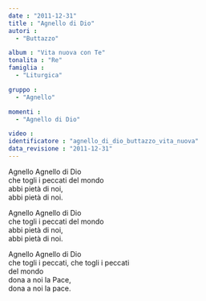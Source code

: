 ```yaml
---
date : "2011-12-31"
title : "Agnello di Dio"
autori : 
  - "Buttazzo"

album : "Vita nuova con Te"
tonalita : "Re"
famiglia : 
  - "Liturgica"

gruppo : 
  - "Agnello"

momenti : 
  - "Agnello di Dio"

video : 
identificatore : "agnello_di_dio_buttazzo_vita_nuova"
data_revisione : "2011-12-31"
---
```

  
  
  
  
  
  
  
  
  
  
  
Agnello Agnello di Dio   
che togli i peccati del mondo  
abbi  pietà di noi,  
abbi   pietà di noi.  
  
  
  
Agnello Agnello di Dio  
che togli i peccati del mondo  
abbi  pietà di noi,  
abbi   pietà di noi.  
  
  
  
Agnello    Agnello di Dio    
che togli i peccati, che togli i peccati  
del mondo  
dona a noi la  Pace,    
dona a noi la pace.  
  
  
  
